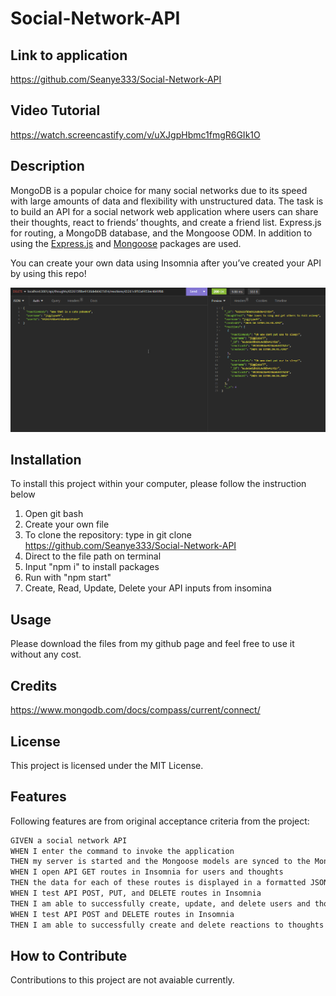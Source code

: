 # Social-Network-API

## Link to application 
https://github.com/Seanye333/Social-Network-API

## Video Tutorial 
https://watch.screencastify.com/v/uXJgpHbmc1fmgR6GIk1O

## Description

MongoDB is a popular choice for many social networks due to its speed with large amounts of data and flexibility with unstructured data. The task is to build an API for a social network web application where users can share their thoughts, react to friends’ thoughts, and create a friend list. Express.js for routing, a MongoDB database, and the Mongoose ODM. In addition to using the [Express.js](https://www.npmjs.com/package/express) and [Mongoose](https://www.npmjs.com/package/mongoose) packages are used. 

You can create your own data using Insomnia after you’ve created your API by using this repo!

![Alt text](images/Insomnia.png)

## Installation
To install this project within your computer, please follow the instruction below
1. Open git bash
2. Create your own file
3. To clone the repository: type in git clone https://github.com/Seanye333/Social-Network-API
4. Direct to the file path on terminal 
5. Input "npm i" to install packages
6. Run with "npm start"
7. Create, Read, Update, Delete your API inputs from insomina 


## Usage
Please download the files from my github page and feel free to use it without any cost. 


## Credits
https://www.mongodb.com/docs/compass/current/connect/

## License
This project is licensed under the MIT License.

## Features
Following features are from original acceptance criteria from the project: 
```md
GIVEN a social network API
WHEN I enter the command to invoke the application
THEN my server is started and the Mongoose models are synced to the MongoDB database
WHEN I open API GET routes in Insomnia for users and thoughts
THEN the data for each of these routes is displayed in a formatted JSON
WHEN I test API POST, PUT, and DELETE routes in Insomnia
THEN I am able to successfully create, update, and delete users and thoughts in my database
WHEN I test API POST and DELETE routes in Insomnia
THEN I am able to successfully create and delete reactions to thoughts and add and remove friends to a user’s friend list
```

## How to Contribute
Contributions to this project are not avaiable currently.
